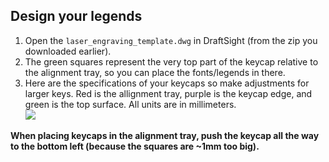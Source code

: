 ## Design your legends
1. Open the `laser_engraving_template.dwg` in DraftSight (from the zip you downloaded earlier).
2. The green squares represent the very top part of the keycap relative to the alignment tray, so you can place the fonts/legends in there.
3. Here are the specifications of your keycaps so make adjustments for larger keys. Red is the allignment tray, purple is the keycap edge, and green is the top surface. All units are in millimeters.   
![](https://i.imgur.com/kX0UuuJ.png)

**When placing keycaps in the alignment tray, push the keycap all the way to the bottom left (because the squares are ~1mm too big).**